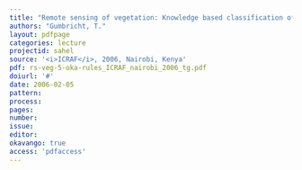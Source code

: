 ```yaml
---
title: "Remote sensing of vegetation: Knowledge based classification of the Okavango Delta - Botswana"
authors: "Gumbricht, T."
layout: pdfpage
categories: lecture
projectid: sahel
source: '<i>ICRAF</i>, 2006, Nairobi, Kenya'
pdf: rs-veg-5-oka-rules_ICRAF_nairobi_2006_tg.pdf
doiurl: '#'
date: 2006-02-05
pattern:
process:
pages:
number:
issue:
editor:
okavango: true
access: 'pdfaccess'
---
```

